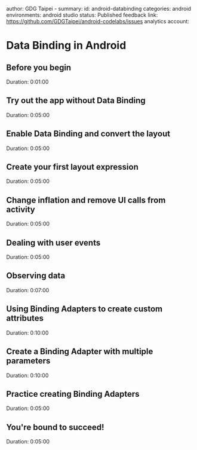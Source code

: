 author: GDG Taipei - 
summary: 
id: android-databinding
categories: android
environments: android studio
status: Published
feedback link: https://github.com/GDGTaipei/android-codelabs/issues
analytics account: 

# Data Binding in Android
## Before you begin
Duration: 0:01:00

## Try out the app without Data Binding
Duration: 0:05:00

## Enable Data Binding and convert the layout
Duration: 0:05:00

## Create your first layout expression
Duration: 0:05:00

## Change inflation and remove UI calls from activity
Duration: 0:05:00

## Dealing with user events
Duration: 0:05:00

## Observing data
Duration: 0:07:00

## Using Binding Adapters to create custom attributes
Duration: 0:10:00

## Create a Binding Adapter with multiple parameters
Duration: 0:10:00

## Practice creating Binding Adapters
Duration: 0:05:00

## You're bound to succeed!
Duration: 0:05:00

